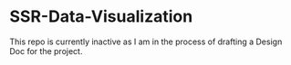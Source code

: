 # SSR-Data-Visualization

This repo is currently inactive as I am in the process of drafting a Design Doc for the project.
